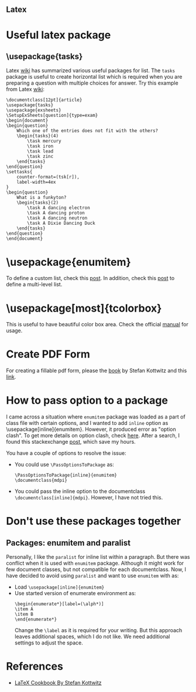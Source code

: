Latex
---

# Useful latex package

## \usepackage{tasks}

Latex [wiki](https://en.wikibooks.org/wiki/LaTeX/List_Structures) has summarized various useful packages for list. The `tasks` package is useful to create horizontal list which is required when you are preparing a question with multiple choices for answer. Try this example from Latex [wiki](https://en.wikibooks.org/wiki/LaTeX/List_Structures):
```
\documentclass[12pt]{article}
\usepackage{tasks}
\usepackage{exsheets}
\SetupExSheets[question]{type=exam}
\begin{document}
\begin{question}
	Which one of the entries does not fit with the others?
	\begin{tasks}(4)
		\task mercury
		\task iron
		\task lead
		\task zinc
	\end{tasks}
\end{question}
\settasks{
	counter-format=(tsk[r]),
	label-width=4ex
}
\begin{question}
	What is a funkyton?
	\begin{tasks}(2)
		\task A dancing electron
		\task A dancing proton
		\task A dancing neutron
		\task A Dixie Dancing Duck
	\end{tasks}
\end{question}
\end{document}
```

# \usepackage{enumitem}

To define a custom list, check this [post](https://tex.stackexchange.com/questions/186888/newlist-vs-newenvironment-for-defining-an-individual-list-style). In addition, check this [post](https://texblog.org/2011/10/10/increase-enumerate-itemize-depth-with-enumitem/) to define a multi-level list.

# \usepackage[most]{tcolorbox}
This is useful to have beautiful color box area. Check the official [manual](http://ctan.math.washington.edu/tex-archive/macros/latex/contrib/tcolorbox/tcolorbox.pdf) for usage.

# Create PDF Form
For creating a fillable pdf form, please the [book][book-latex-Kottwitz] by Stefan Kottwitz and this [link](https://texwelt.de/fragen/7768/wie-erstelle-ich-ein-gutes-ausfullbares-pdf-formular#).

[book-latex-Kottwitz]: https://books.google.co.in/books?id=PPx_CwAAQBAJ&pg=PA214&lpg=PA214&dq=hyperref+with+java+script+support+in+latex&source=bl&ots=f7vLOY73jZ&sig=ACfU3U1LdU1d-MyV7TLB4GvpHkBeUclTYQ&hl=en&sa=X&ved=2ahUKEwiZkJSxzoDpAhXl7nMBHQ7XDbIQ6AEwBXoECA0QAQ#v=onepage&q=hyperref%20with%20java%20script%20support%20in%20latex&f=false


# How to pass option to a package
I came across a situation where `enumitem` package was loaded as a part of class file with certain options, and I wanted to add `inline` option as \usepackage[inline]{enumitem}. However, it produced error as "option clash". To get more details on option clash, check [here](http://www.texfaq.org/FAQ-optionclash). 
After a search, I found this stackexchange [post](https://tex.stackexchange.com/questions/379793/inline-option-for-enumitem), which save my hours.

You have a couple of options to resolve the issue:
- You could use `\PassOptionsToPackage` as: 
    ```
    \PassOptionsToPackage{inline}{enumitem}
    \documentclass{mdpi}
    ```
- You could pass the inline option to the documentclass ``\documentclass[inline]{mdpi}``. However, I have not tried this.

# Don't use these packages together

## Packages: enumitem and paralist

Personally, I like the `paralist` for inline list within a paragraph. But there was conflict when it is used with `enumitem` package. Although it might work for few document classes, but not compatible for each documentclass. Now, I have decided to avoid using `paralist` and want to use `enumitem` with as:
- Load `\usepackage[inline]{enumitem}`
- Use started version of enumerate environment as:
    ```
    \begin{enumerate*}[label=(\alph*)]
    \item A
    \item B
    \end{enumerate*}
    ```
    Change the `\label` as it is required for your writing. But this approach leaves additional spaces, which I do not like. We need additional settings to adjust the space.

# References
- [LaTeX Cookbook By Stefan Kottwitz][book-latex-Kottwitz]